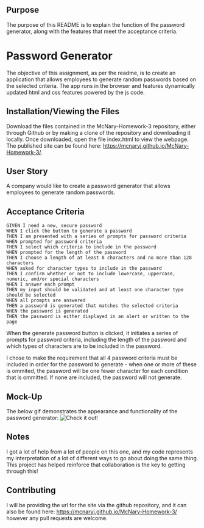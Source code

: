## Purpose

The purpose of this README is to explain the function of the password generator, along with the features that meet the acceptance criteria.

# Password Generator

The objective of this assignment, as per the readme, is to create an application that allows employees to generate random passwords based on the selected criteria. The app runs in the browser and features dynamically updated html and css features powered by the js code.


## Installation/Viewing the Files

Download the files contained in the McNary-Homework-3 repository, either through Github or by making a clone of the repository and downloading it locally. Once downloaded, open the file index.html to view the webpage. The published site can be found here: https://mcnaryj.github.io/McNary-Homework-3/.


## User Story
A company would like to create a password generator that allows employees to generate random passwords.

## Acceptance Criteria
```
GIVEN I need a new, secure password
WHEN I click the button to generate a password
THEN I am presented with a series of prompts for password criteria
WHEN prompted for password criteria
THEN I select which criteria to include in the password
WHEN prompted for the length of the password
THEN I choose a length of at least 8 characters and no more than 128 characters
WHEN asked for character types to include in the password
THEN I confirm whether or not to include lowercase, uppercase, numeric, and/or special characters
WHEN I answer each prompt
THEN my input should be validated and at least one character type should be selected
WHEN all prompts are answered
THEN a password is generated that matches the selected criteria
WHEN the password is generated
THEN the password is either displayed in an alert or written to the page
```
When the generate password button is clicked, it initiates a series of prompts for password criteria, including the length of the password and which types of characters are to be included in the password.

I chose to make the requirement that all 4 password criteria must be included in order for the password to generate - when one or more of these is ommited, the password will be one fewer character for each condition that is ommitted. If none are included, the password will not generate.

## Mock-Up

The below gif demonstrates the appearance and functionality of the password generator:
 ![Check it out!](/Assets/Images/Password_Generator_Demo.gif)

## Notes

I got a lot of help from a lot of people on this one, and my code represents my interpretation of a lot of different ways to go about doing the same thing. This project has helped reinforce that collaboration is the key to getting through this!



## Contributing
I will be providing the url for the site via the github repository, and it can also be found here: https://mcnaryj.github.io/McNary-Homework-3/ however any pull requests are welcome.

